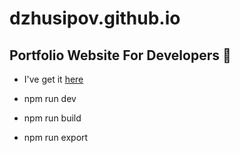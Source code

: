# dzhusipov.github.io

## Portfolio Website For Developers 💯
- I've get it [here](https://github.com/manuarora700/simple-developer-portfolio-website/blob/main/demo-images/websitegif.gif)

- npm run dev
- npm run build
- npm run export

